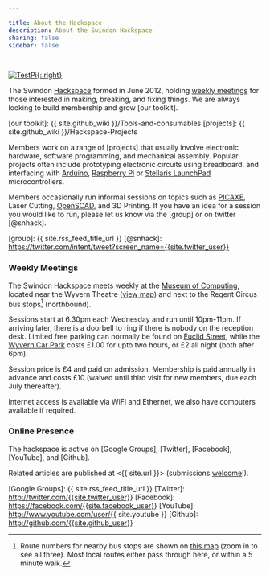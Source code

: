 ```yaml
---

title: About the Hackspace
description: About the Swindon Hackspace
sharing: false
sidebar: false

---
```



[![TestPi](testpi.jpg){:.right}](testpi-full.jpg)

The Swindon [Hackspace] formed in June 2012, holding [weekly meetings](#weekly-meetings)
for those interested in making, breaking, and fixing things. We are always looking to build membership and grow [our toolkit].

[Hackspace]: http://en.wikipedia.org/wiki/Hackerspace
[our toolkit]: {{ site.github_wiki }}/Tools-and-consumables
[projects]: {{ site.github_wiki }}/Hackspace-Projects

Members work on a range of [projects] that usually involve electronic hardware, software
programming, and mechanical assembly. Popular projects often include prototyping
electronic circuits using breadboard, and interfacing with [Arduino], [Raspberry Pi] or
[Stellaris LaunchPad] microcontrollers.

Members occasionally run informal sessions on topics such as [PICAXE], Laser Cutting,
[OpenSCAD], and 3D Printing. If you have an idea for a session you would like to run,
please let us know via the [group] or on twitter [@snhack].

[PICAXE]: http://www.picaxe.com
[OpenSCAD]: http://www.openscad.org

[Arduino]: http://www.arduino.cc
[Raspberry Pi]: http://www.raspberrypi.org
[Stellaris LaunchPad]: http://www.ti.com/ww/en/launchpad/stellaris_head.html

[group]: {{ site.rss_feed_title_url }}
[@snhack]: https://twitter.com/intent/tweet?screen_name={{site.twitter_user}}


### Weekly Meetings

The Swindon Hackspace meets weekly at the [Museum of Computing], located near the Wyvern
Theatre ([view map]) and next to the Regent Circus bus stops[^busstops] (northbound).

Sessions start at 6.30pm each Wednesday and run until 10pm-11pm. If arriving later, there is a doorbell to ring if there is nobody on the reception desk. Limited free parking can normally be
found on [Euclid Street], while the [Wyvern Car Park] costs £1.00 for upto two hours, or £2 all night (both after 6pm).

Session price is £4 and paid on admission. Membership is paid annually in advance
and costs £10 (waived until third visit for new members, due each July thereafter).

Internet access is available via WiFi and Ethernet, we also have computers available if
required.


[^busstops]:
    Route numbers for nearby bus stops are shown on [this map][view map] (zoom
    in to see all three). Most local routes either pass through here, or within
    a 5 minute walk.

[Museum of Computing]: http://museumofcomputing.org.uk
[view map]: http://maps.google.co.uk/?q=The+Museum+Of+Computing+Swindon
[Euclid Street]: http://maps.google.co.uk/?q=Euclid+Street+Swindon
[Wyvern Car Park]: http://maps.google.co.uk/?q=Wyvern+Car+Park+Swindon


### Online Presence

The hackspace is active on [Google Groups], [Twitter], [Facebook], [YouTube], and [Github].

Related articles are published at <{{ site.url }}> (submissions [welcome]!).

[Google Groups]: {{ site.rss_feed_title_url }}
[Twitter]: http://twitter.com/{{site.twitter_user}}
[Facebook]: https://facebook.com/{{site.facebook_user}}
[YouTube]: http://www.youtube.com/user/{{ site.youtube }}
[Github]: http://github.com/{{site.github_user}}

[welcome]: https://github.com/snhack/snhack.github.com/blob/source/source/README.md
